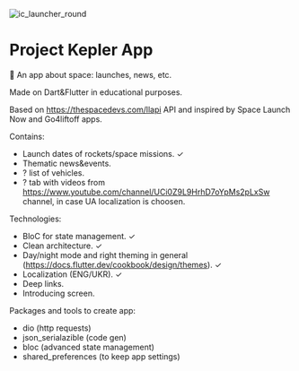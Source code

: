 
 ![ic_launcher_round](https://user-images.githubusercontent.com/87064627/227796621-c135771d-8554-40aa-b913-9aa6c96a5cf3.png)

 
 
# Project Kepler App 
📖 An app about space: launches, news, etc.

Made on Dart&Flutter in educational purposes.

Based on https://thespacedevs.com/llapi API and inspired by Space Launch Now and Go4liftoff apps.

Contains:
- Launch dates of rockets/space missions. ✓
- Thematic news&events.
- ? list of vehicles. 
- ? tab with videos from https://www.youtube.com/channel/UCi0Z9L9HrhD7oYpMs2pLxSw channel, in case UA localization is choosen.

Technologies:
- BloC for state management. ✓
- Clean architecture. ✓
- Day/night mode and right theming in general (https://docs.flutter.dev/cookbook/design/themes). ✓
- Localization (ENG/UKR). ✓
- Deep links.
- Introducing screen.


Packages and tools to create app:
- dio (http requests)
- json_serialazible (code gen)
- bloc (advanced state management)
- shared_preferences (to keep app settings)



